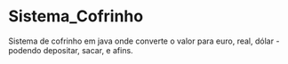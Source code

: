 # Sistema_Cofrinho
Sistema de cofrinho em java onde converte o valor para euro, real, dólar - podendo depositar, sacar, e afins.
